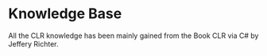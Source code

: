 # Knowledge Base
All the CLR knowledge has been mainly gained from the Book CLR via C# by Jeffery Richter.